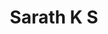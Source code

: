 ---
title: Sarath K S 
template: faculty
hod: false
teaching: false
qualification: Degree , ITI
department: cse
departmentFullName: Computer Science and Engineering
image: ./sarath.jpg
designation: Apprentice Trainee
dateOfJoining: 16/04/2019
mobileNumber: 9605476797
mailid: sarathks782@gmail.com
---